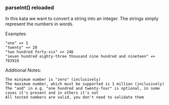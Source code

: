 ### parseInt() reloaded

In this kata we want to convert a string into an integer. The strings simply represent the numbers in words.

Examples:

    "one" => 1
    "twenty" => 20
    "two hundred forty-six" => 246
    "seven hundred eighty-three thousand nine hundred and nineteen" => 783919

Additional Notes:

    The minimum number is "zero" (inclusively)
    The maximum number, which must be supported is 1 million (inclusively)
    The "and" in e.g. "one hundred and twenty-four" is optional, in some cases it's present and in others it's not
    All tested numbers are valid, you don't need to validate them

